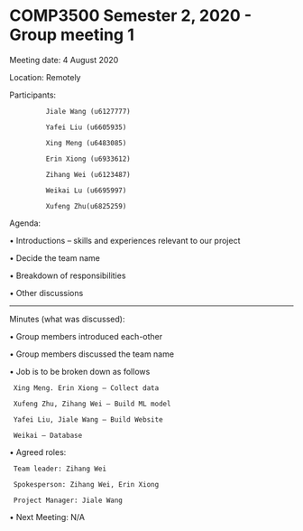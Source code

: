 # COMP3500 Semester 2, 2020 - Group meeting 1

Meeting date: 4 August 2020

Location: Remotely

Participants: 

             Jiale Wang (u6127777)
    
             Yafei Liu (u6605935)
    
             Xing Meng (u6483085)
    
             Erin Xiong (u6933612)
    
             Zihang Wei (u6123487)
    
             Weikai Lu (u6695997)
    
             Xufeng Zhu(u6825259)

Agenda: 

•	Introductions – skills and experiences relevant to our project 

•	Decide the team name 

•	Breakdown of responsibilities 

•	Other discussions 

__________________________________________________________________________________

Minutes (what was discussed): 

•	Group members introduced each-other

•	Group members discussed the team name

•	Job is to be broken down as follows

	 Xing Meng. Erin Xiong – Collect data
	
	 Xufeng Zhu, Zihang Wei – Build ML model
	
	 Yafei Liu, Jiale Wang – Build Website
	
	 Weikai – Database

•	Agreed roles:

     Team leader: Zihang Wei
    
     Spokesperson: Zihang Wei, Erin Xiong
    
     Project Manager: Jiale Wang

•	Next Meeting: N/A
